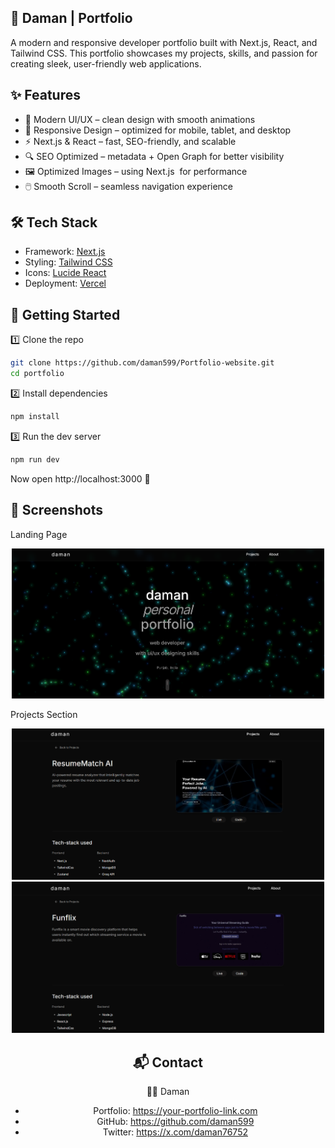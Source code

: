 ## 🚀 Daman | Portfolio

A modern and responsive developer portfolio built with Next.js, React, and Tailwind CSS.
This portfolio showcases my projects, skills, and passion for creating sleek, user-friendly web applications.

## ✨ Features

- 🎨 Modern UI/UX – clean design with smooth animations
- 📱 Responsive Design – optimized for mobile, tablet, and desktop
- ⚡ Next.js & React – fast, SEO-friendly, and scalable
- 🔍 SEO Optimized – metadata + Open Graph for better visibility
- 🖼️ Optimized Images – using Next.js <Image /> for performance
- 🖱️ Smooth Scroll – seamless navigation experience

## 🛠️ Tech Stack

- Framework: [Next.js](https://nextjs.org)
- Styling: [Tailwind CSS](https://tailwindcss.com)
- Icons: [Lucide React](https://lucide.dev/guide/packages/lucide-react)
- Deployment: [Vercel](https://vercel.com)

## 🚀 Getting Started

1️⃣ Clone the repo

```bash
git clone https://github.com/daman599/Portfolio-website.git
cd portfolio
```

2️⃣ Install dependencies

```bash
npm install
```

3️⃣ Run the dev server

```bash
npm run dev
```

Now open http://localhost:3000 🎉

## 📸 Screenshots

Landing Page

<div align="center">
  <img src="./public/landingpage.png" alt="Landing Page" width="500"/>
</div>

Projects Section

<div align="center">
  <img src="./public/project1.png" alt="Landing Page" width="500"/>
  <img src="./public/project2.png" alt="Landing Page" width="500"/>


## 📬 Contact

👨‍💻 Daman

- Portfolio: https://your-portfolio-link.com
- GitHub: https://github.com/daman599
- Twitter: https://x.com/daman76752

